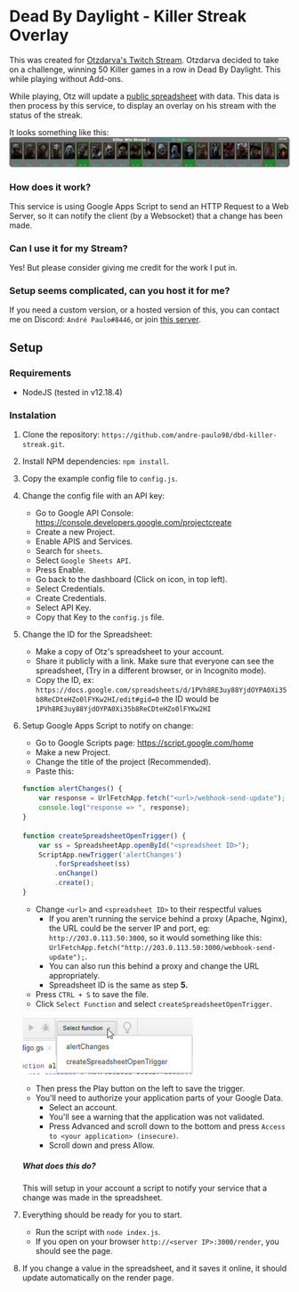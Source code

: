 # Dead By Daylight - Killer Streak Overlay

This was created for [Otzdarva's Twitch Stream](https://bit.ly/3lCy3MN). Otzdarva decided to take on a challenge, winning 50 Killer games in a row in Dead By Daylight. This while playing without Add-ons.

While playing, Otz will update a [public spreadsheet](https://bit.ly/3dizu0b) with data. This data is then process by this service, to display an overlay on his stream with the status of the streak.

It looks something like this:
![Preview](guide/template.png "Preview")

### How does it work?

This service is using Google Apps Script to send an HTTP Request to a Web Server, so it can notify the client (by a Websocket) that a change has been made.

### Can I use it for my Stream?

Yes! But please consider giving me credit for the work I put in.

### Setup seems complicated, can you host it for me?

If you need a custom version, or a hosted version of this, you can contact me on Discord: `André Paulo#8446`, or join [this server](https://bit.ly/3lFD2MY).

## Setup

### Requirements

* NodeJS (tested in v12.18.4)

### Instalation

1. Clone the repository: `https://github.com/andre-paulo98/dbd-killer-streak.git`.

2. Install NPM dependencies: `npm install`.

3. Copy the example config file to `config.js`.

4. Change the config file with an API key:
   - Go to Google API Console: https://console.developers.google.com/projectcreate
   - Create a new Project.
   - Enable APIS and Services.
   - Search for `sheets`.
   - Select `Google Sheets API`.
   - Press Enable.
   - Go back to the dashboard (Click on icon, in top left).
   - Select Credentials.
   - Create Credentials.
   - Select API Key.
   - Copy that Key to the `config.js` file.

5. Change the ID for the Spreadsheet:
   - Make a copy of Otz's spreadsheet to your account.
   - Share it publicly with a link. Make sure that everyone can see the spreadsheet, (Try in a different browser, or in Incognito mode).
   - Copy the ID, ex: `https://docs.google.com/spreadsheets/d/1PVh8RE3uy88YjdOYPA0Xi35b8ReCDteHZo0lFYKw2HI/edit#gid=0` the ID would be `1PVh8RE3uy88YjdOYPA0Xi35b8ReCDteHZo0lFYKw2HI`
   
6. Setup Google Apps Script to notify on change:
   - Go to Google Scripts page: https://script.google.com/home
   - Make a new Project.
   - Change the title of the project (Recommended).
   - Paste this:
    ```js
    function alertChanges() {
        var response = UrlFetchApp.fetch("<url>/webhook-send-update");
        console.log("response => ", response);
    }
    
    function createSpreadsheetOpenTrigger() {
        var ss = SpreadsheetApp.openById("<spreadsheet ID>");
        ScriptApp.newTrigger('alertChanges')
            .forSpreadsheet(ss)
            .onChange()
            .create();
    }
    ```
   - Change `<url>` and `<spreadsheet ID>` to their respectful values
      - If you aren't running the service behind a proxy (Apache, Nginx), the URL could be the server IP and port, eg: `http://203.0.113.50:3000`, so it would something like this: `UrlFetchApp.fetch("http://203.0.113.50:3000/webhook-send-update");`.
      - You can also run this behind a proxy and change the URL appropriately.
      - Spreadsheet ID is the same as step **5.**
   - Press `CTRL + S` to save the file.
   - Click `Select Function` and select `createSpreadsheetOpenTrigger`.
   
   ![function](guide/selectfunction.png "function")
   - Then press the Play button on the left to save the trigger.
   - You'll need to authorize your application parts of your Google Data.
      - Select an account.
      - You'll see a warning that the application was not validated. 
      - Press Advanced and scroll down to the bottom and press `Access to <your application> (insecure)`.
      - Scroll down and press Allow.

    ##### What does this do?
    This will setup in your account a script to notify your service that a change was made in the spreadsheet.

7. Everything should be ready for you to start.
   - Run the script with `node index.js`.
   - If you open on your browser `http://<server IP>:3000/render`, you should see the page.
   
8. If you change a value in the spreadsheet, and it saves it online, it should update automatically on the render page.



